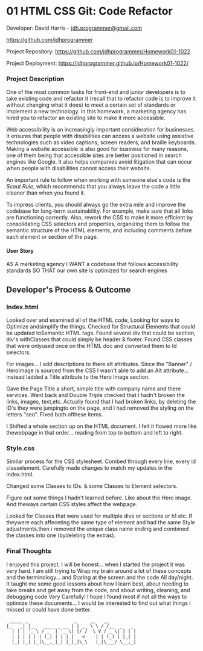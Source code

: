 # 01 HTML CSS Git: Code Refactor

Developer: David Harris - jdh.programmer@gmail.com

https://github.com/jdhprogrammer

Project Repository: https://github.com/jdhprogrammer/Homework01-1022

Project Deployment: https://jdhprogrammer.github.io/Homework01-1022/

### Project Description

One of the most common tasks for front-end and junior developers is to take existing code and refactor it (recall that to refactor code is to improve it without changing what it does) to meet a certain set of standards or implement a new technology. In this homework, a marketing agency has hired you to refactor an existing site to make it more accessible. 

Web accessibility is an increasingly important consideration for businesses. It ensures that people with disabilities can access a website using assistive technologies such as video captions, screen readers, and braille keyboards. Making a website accessible is also good for business for many reasons, one of them being that accessible sites are better positioned in search engines like Google. It also helps companies avoid litigation that can occur when people with disabilities cannot access their website.

An important rule to follow when working with someone else's code is the *Scout Rule*, which recommends that you always leave the code a little cleaner than when you found it.

To impress clients, you should always go the extra mile and improve the codebase for long-term sustainability. For example, make sure that all links are functioning correctly. Also, rework the CSS to make it more efficient by consolidating CSS selectors and properties, organizing them to follow the semantic structure of the HTML elements, and including comments before each element or section of the page.

#### User Story

AS A marketing agency
I WANT a codebase that follows accessibility standards
SO THAT our own site is optimized for search engines

## Developer's Process & Outcome

### Index.html

Looked over and examined all of the HTML code, Looking for ways to Optimize andsimplify the things. Checked for Structural Elements that could be updated toSemantic HTML tags. Found several div that could be section, div's withClasses that could simply be header & footer. Found CSS classes that were onlyused once on the HTML doc and converted them to Id selectors.

For images... I add descriptions to there alt attributes. Since the "Banner" / Heroimage is sourced from the CSS I wasn't able to add an Alt attribute... instead Iadded a Title attribute to the Hero Image section.

Gave the Page Title a short, simple title with company name and there services.
Went back and Double Triple checked that I hadn't broken the links, images, text,etc. Actually found that I had broken links, by deleting the ID's they were jumpingto on the page, and I had removed the styling on the letters "seo". Fixed both ofthese items.

I Shifted a whole section up on the HTML document. I felt it flowed more like thewebpage in that order... reading from top to bottom and left to right.

### Style.css

Similar process for the CSS stylesheet. Combed through every line, every id classelement. Carefully made changes to match my updates in the index.html.
    
Changed some Classes to IDs. & some Classes to Element selectors.

Figure out some things I hadn't learned before. Like about the Hero image. And theways certain CSS styles affect the webpage.

Looked for Classes that were used for multiple divs or sections or h1 etc. If theywere each affeceting the same type of element and had the same Style adjustments,then i removed the unique class name ending and combined the classes into one (bydeleting the extras).

### Final Thoughts

I enjoyed this project. I will be honest... when I started the project it was very hard. I am still trying to Wrap my brain around a lot of these concepts and the terminology... and Staring at the screen and the code All day/night. It taught me some good lessons about how I learn best, about needing to take breaks and get away from the code, and about writing, cleaning, and debugging code Very Carefully!  I hope I found most if not all the ways to optimize these documents... I would be interested to find out what things I missed or could have done better.

```
 _____ _                 _     __   __          
|_   _| |__   __ _ _ __ | | __ \ \ / /__  _   _ 
  | | | '_ \ / _` | '_ \| |/ /  \ V / _ \| | | |
  | | | | | | (_| | | | |   <    | | (_) | |_| |
  |_| |_| |_|\__,_|_| |_|_|\_\   |_|\___/ \__,_|
```


